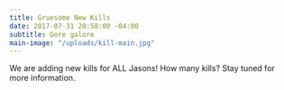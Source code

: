 ```yaml
---
title: Gruesome New Kills
date: 2017-07-31 20:58:00 -04:00
subtitle: Gore galore
main-image: "/uploads/kill-main.jpg"
---
```


We are adding new kills for ALL Jasons! How many kills? Stay tuned for more information. 
